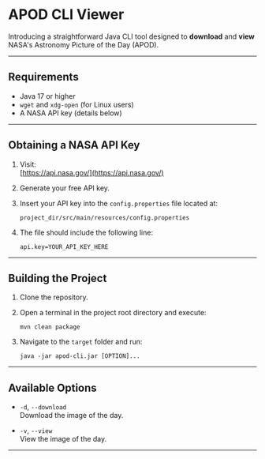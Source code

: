 # APOD CLI Viewer

Introducing a straightforward Java CLI tool designed to **download** and **view** NASA's Astronomy Picture of the Day (APOD).

---

## Requirements

- Java 17 or higher
- `wget` and `xdg-open` (for Linux users)
- A NASA API key (details below)

---

## Obtaining a NASA API Key

1. Visit:  
   [https://api.nasa.gov/](https://api.nasa.gov/)

2. Generate your free API key.

3. Insert your API key into the `config.properties` file located at:
   ```
   project_dir/src/main/resources/config.properties
   ```

4. The file should include the following line:
   ```
   api.key=YOUR_API_KEY_HERE
   ```

---

## Building the Project

1. Clone the repository.

2. Open a terminal in the project root directory and execute:
   ```
   mvn clean package
   ```

3. Navigate to the `target` folder and run:
   ```
   java -jar apod-cli.jar [OPTION]...
   ```

---

## Available Options

- `-d`, `--download`  
  Download the image of the day.

- `-v`, `--view`  
  View the image of the day.

---
